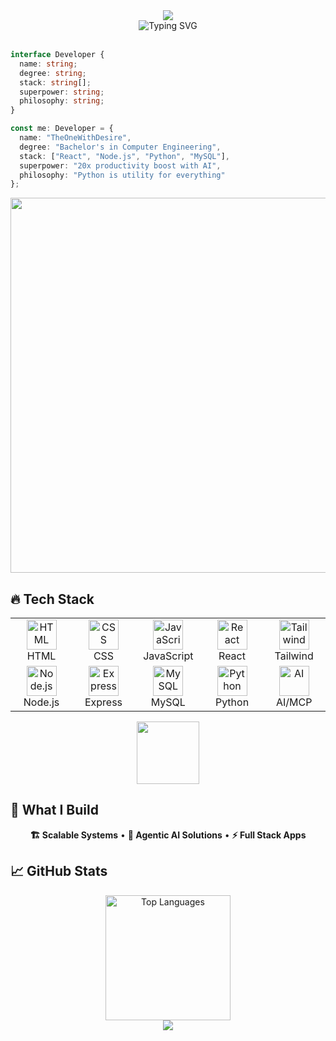 <div align="center">
  <img src="https://capsule-render.vercel.app/api?type=venom&color=0:8B5CF6,50:A855F7,100:C084FC&height=300&section=header&text=TheOneWithDesire&fontSize=50&fontColor=fff&animation=fadeIn&fontAlignY=50&desc=Computer%20Engineering%20Graduate&descAlignY=70&descSize=20"/>
</div>

<div align="center">
  <img src="https://readme-typing-svg.herokuapp.com?font=JetBrains+Mono&weight=600&size=28&duration=3000&pause=1000&color=8B5CF6&center=true&vCenter=true&width=600&lines=Full+Stack+Developer+%F0%9F%9A%80;AI+%26+MCP+Enthusiast+%F0%9F%A4%96;System+Architecture+Lover+%F0%9F%8F%97%EF%B8%8F;20x+Productivity+with+AI+%E2%9A%A1" alt="Typing SVG" />
</div>

<br>

```typescript
interface Developer {
  name: string;
  degree: string;
  stack: string[];
  superpower: string;
  philosophy: string;
}

const me: Developer = {
  name: "TheOneWithDesire",
  degree: "Bachelor's in Computer Engineering",
  stack: ["React", "Node.js", "Python", "MySQL"],
  superpower: "20x productivity boost with AI",
  philosophy: "Python is utility for everything"
};
```

<div align="center">
  <img width="600" src="https://user-images.githubusercontent.com/74038190/212284100-561aa473-3905-4a80-b561-0d28506553ee.gif">
</div>

## 🔥 Tech Stack

<div align="center">
  <table>
    <tr>
      <td align="center" width="96">
        <img src="https://skillicons.dev/icons?i=html" width="48" height="48" alt="HTML" />
        <br>HTML
      </td>
      <td align="center" width="96">
        <img src="https://skillicons.dev/icons?i=css" width="48" height="48" alt="CSS" />
        <br>CSS
      </td>
      <td align="center" width="96">
        <img src="https://skillicons.dev/icons?i=js" width="48" height="48" alt="JavaScript" />
        <br>JavaScript
      </td>
      <td align="center" width="96">
        <img src="https://skillicons.dev/icons?i=react" width="48" height="48" alt="React" />
        <br>React
      </td>
      <td align="center" width="96">
        <img src="https://skillicons.dev/icons?i=tailwind" width="48" height="48" alt="Tailwind" />
        <br>Tailwind
      </td>
    </tr>
    <tr>
      <td align="center" width="96">
        <img src="https://skillicons.dev/icons?i=nodejs" width="48" height="48" alt="Node.js" />
        <br>Node.js
      </td>
      <td align="center" width="96">
        <img src="https://skillicons.dev/icons?i=express" width="48" height="48" alt="Express" />
        <br>Express
      </td>
      <td align="center" width="96">
        <img src="https://skillicons.dev/icons?i=mysql" width="48" height="48" alt="MySQL" />
        <br>MySQL
      </td>
      <td align="center" width="96">
        <img src="https://skillicons.dev/icons?i=python" width="48" height="48" alt="Python" />
        <br>Python
      </td>
      <td align="center" width="96">
        <img src="https://user-images.githubusercontent.com/74038190/212257467-871d32b7-e401-42e8-a166-fcfd7baa4c6b.gif" width="48" height="48" alt="AI" />
        <br>AI/MCP
      </td>
    </tr>
  </table>
</div>

<div align="center">
  <img src="https://user-images.githubusercontent.com/74038190/212284087-bbe7e430-757e-4901-90bf-4cd2ce3e1852.gif" width="100">
</div>

## 🎯 What I Build

<div align="center">
  
**🏗️ Scalable Systems** • **🤖 Agentic AI Solutions** • **⚡ Full Stack Apps**

</div>

## 📈 GitHub Stats

<div align="center">
  <img height="200" src="https://github-readme-stats.vercel.app/api/top-langs/?username=theonewithdesire&layout=donut&theme=dark&hide_border=true&bg_color=0D1117&title_color=8B5CF6&text_color=FFFFFF&langs_count=6" alt="Top Languages" />
</div>

<div align="center">
  <img src="https://capsule-render.vercel.app/api?type=waving&color=0:8B5CF6,50:A855F7,100:C084FC&height=120&section=footer"/>
</div>
